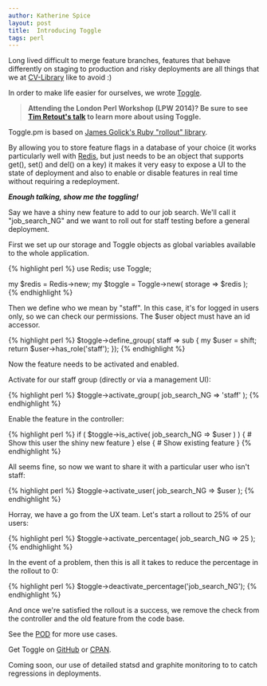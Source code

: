 ```yaml
---
author: Katherine Spice
layout: post
title:  Introducing Toggle
tags: perl
---
```

Long lived difficult to merge feature branches, features that behave differently on staging to production and risky deployments are all things that we at [CV-Library](http://www.cv-library.co.uk/) like to avoid :) 

In order to make life easier for ourselves, we wrote [Toggle](https://metacpan.org/pod/distribution/Toggle).

> **Attending the London Perl Workshop (LPW 2014)? Be sure to see [Tim Retout's talk](http://act.yapc.eu/lpw2014/talk/5734) to learn more about using Toggle.**

Toggle.pm is based on [James Golick's Ruby "rollout" library](https://github.com/FetLife/rollout).

By allowing you to store feature flags in a database of your choice (it works particularly well with [Redis](http://redis.io/), but just needs to be an object that supports get(), set() and del() on a key) it makes it very easy to expose a UI to the state of deployment and also to enable or disable features in real time without requiring a redeployment.

**_Enough talking, show me the toggling!_**

Say we have a shiny new feature to add to our job search. We'll call it  "job_search_NG" and we want to roll out for staff testing before a general deployment.

First we set up our storage and Toggle objects as global variables available to the whole application.

{% highlight perl %}
use Redis;
use Toggle;

my $redis  = Redis->new;
my $toggle = Toggle->new( storage => $redis );
{% endhighlight %}

Then we define who we mean by "staff". In this case, it's for logged in users only, so we can check our permissions. The $user object must have an id accessor.

{% highlight perl %}
$toggle->define_group( staff => sub {
    my $user = shift;
    return $user->has_role('staff');
});
{% endhighlight %}

Now the feature needs to be activated and enabled.

Activate for our staff group (directly or via a management UI):

{% highlight perl %}
$toggle->activate_group( job_search_NG => 'staff' );
{% endhighlight %}

Enable the feature in the controller:

{% highlight perl %}
if ( $toggle->is_active( job_search_NG => $user ) ) {
    # Show this user the shiny new feature
} else {
    # Show existing feature
}
{% endhighlight %}

All seems fine, so now we want to share it with a particular user who isn't staff:

{% highlight perl %}
$toggle->activate_user( job_search_NG => $user );
{% endhighlight %}

Horray, we have a go from the UX team. Let's start a rollout to 25% of our users:

{% highlight perl %}
$toggle->activate_percentage( job_search_NG => 25 );
{% endhighlight %}

In the event of a problem, then this is all it takes to reduce the percentage in the rollout to 0:

{% highlight perl %}
$toggle->deactivate_percentage('job_search_NG');
{% endhighlight %}

And once we're satisfied the rollout is a success, we remove the check from the controller and the old feature from the code base.

See the [POD](https://metacpan.org/pod/distribution/Toggle/lib/Toggle.pod) for more use cases. 

Get Toggle on [GitHub](https://github.com/cv-library/Toggle) or [CPAN](https://metacpan.org/release/Toggle).

Coming soon, our use of detailed statsd and graphite monitoring to to catch regressions in deployments.
